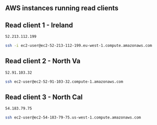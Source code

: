 AWS instances running read clients
-----
## Read client 1 - Ireland
```sh
52.213.112.199
```
```sh
ssh -i ec2-user@ec2-52-213-112-199.eu-west-1.compute.amazonaws.com
```
## Read client 2 - North Va
```sh
52.91.103.32
```
```sh
ssh ec2-user@ec2-52-91-103-32.compute-1.amazonaws.com
```
## Read client 3 - North Cal
```sh
54.183.79.75
```
```sh
ssh ec2-user@ec2-54-183-79-75.us-west-1.compute.amazonaws.com
```

